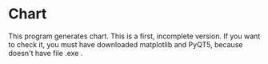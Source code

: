 # Chart

This program generates chart. This is a first,  incomplete version. 
If you want to check it, you must have downloaded matplotlib and PyQT5, because doesn't have file .exe .
